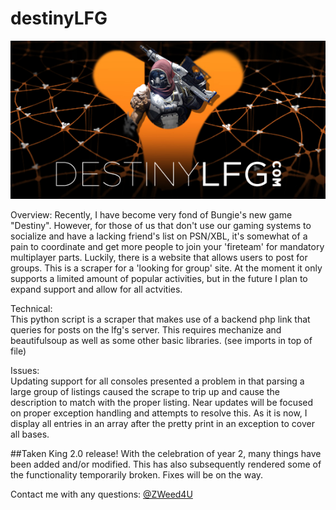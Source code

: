 # destinyLFG  
<p align="center">
  <img src="https://raw.githubusercontent.com/zweed4u/destinyLFG/master/lfgcombanner.jpg" alt="Find a Fireteam!"/>
</p>
Overview:  
Recently, I have become very fond of Bungie's new game "Destiny". However, for those of us that don't use our gaming systems to socialize and have a lacking friend's list on PSN/XBL, it's somewhat of a pain to coordinate and get more people to join your 'fireteam' for mandatory multiplayer parts. Luckily, there is a website that allows users to post for groups. This is a scraper for a 'looking for group' site. At the moment it only supports a limited amount of popular activities, but in the future I plan to expand support and allow for all actvities.


Technical:  
This python script is a scraper that makes use of a backend php link that queries for posts on the lfg's server. This requires mechanize and beautifulsoup as well as some other basic libraries. (see imports in top of file)


Issues:  
Updating support for all consoles presented a problem in that parsing a large group of listings caused the scrape to trip up and cause the description to match with the proper listing. Near updates will be focused on proper exception handling and attempts to resolve this. As it is now, I display all entries in an array after the pretty print in an exception to cover all bases.  

##Taken King 2.0 release!
With the celebration of year 2, many things have been added and/or modified. This has also subsequently rendered some of the functionality temporarily broken. Fixes will be on the way.  



Contact me with any questions: [@ZWeed4U](http://www.twitter.com/zweed4u)
